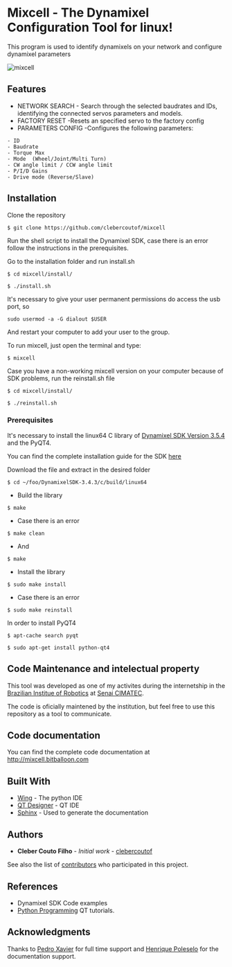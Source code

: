 # Mixcell - The Dynamixel Configuration Tool for linux!

This program is used to identify dynamixels on your network and configure dynamixel parameters

![mixcell](https://cloud.githubusercontent.com/assets/21127944/26158221/8c964ac8-3af1-11e7-8d05-dc0d2a411292.png)

## Features
* NETWORK SEARCH - Search through the selected baudrates and IDs, identifying the connected servos parameters and models.
* FACTORY RESET -Resets an specified servo to the factory config
* PARAMETERS CONFIG -Configures the following parameters:
```
- ID
- Baudrate
- Torque Max
- Mode 	(Wheel/Joint/Multi Turn)
- CW angle limit / CCW angle limit
- P/I/D Gains
- Drive mode (Reverse/Slave)
```
## Installation

Clone the repository

```
$ git clone https://github.com/clebercoutof/mixcell
```

Run the shell script to install the Dynamixel SDK, case there is an error follow the instructions 
in the prerequisites.

Go to the installation folder and run install.sh

```
$ cd mixcell/install/
```

```
$ ./install.sh
```
It's necessary to give your user permanent permissions do access the usb port, so
```
sudo usermod -a -G dialout $USER 
```
And restart your computer to add your user to the group.

To run mixcell, just open the terminal and type:
```
$ mixcell
```

Case you have a non-working mixcell version on your computer because of SDK problems, run the reinstall.sh file

```
$ cd mixcell/install/
```

```
$ ./reinstall.sh
```


### Prerequisites
It's necessary to install the linux64 C library of [Dynamixel SDK Version 3.5.4](https://github.com/ROBOTIS-GIT/DynamixelSDK/releases/tag/3.5.4) and the PyQT4. 

You can find the complete installation guide for the SDK [here](http://emanual.robotis.com/docs/en/software/dynamixel/dynamixel_sdk/overview/)

Download the file and extract in the desired folder

```
$ cd ~/foo/DynamixelSDK-3.4.3/c/build/linux64
```

* Build the library

```
$ make
```

* Case there is an error

```
$ make clean
```

* And

```
$ make
```
* Install the library

```
$ sudo make install
```

* Case there is an error

```
$ sudo make reinstall
```

In order to install PyQT4
```
$ apt-cache search pyqt
```

```
$ sudo apt-get install python-qt4
```

## Code Maintenance and intelectual property

This tool was developed as one of my activites during the internetship in the [Brazilian Institue of Robotics](https://github.com/Brazilian-Institute-of-Robotics) at [Senai CIMATEC](http://www.senaicimatec.com.br/).

The code is oficially maintened by the institution, but feel free to use this repository as a tool to communicate.

## Code documentation
You can find the complete code documentation at http://mixcell.bitballoon.com

## Built With

* [Wing](https://wingware.com/) - The python IDE
* [QT Designer](https://www.qt.io/ide/) - QT IDE
* [Sphinx](http://www.sphinx-doc.org/en/stable/) - Used to generate the documentation

## Authors

* **Cleber Couto Filho** - *Initial work* - [clebercoutof](https://github.com/clebercoutof)

See also the list of [contributors](https://github.com/your/project/contributors) who participated in this project.

## References

* Dynamixel SDK Code examples
* [Python Programming](https://pythonprogramming.net/) QT tutorials.

## Acknowledgments

 
Thanks to [Pedro Xavier](https://github.com/pxalcantara) for full time support and [Henrique Poleselo](https://github.com/hpoleselo) for the documentation support.


